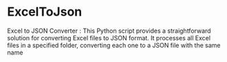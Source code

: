 # ExcelToJson
Excel to JSON Converter : This Python script provides a straightforward solution for converting Excel files to JSON format. It processes all Excel files in a specified folder, converting each one to a JSON file with the same name
